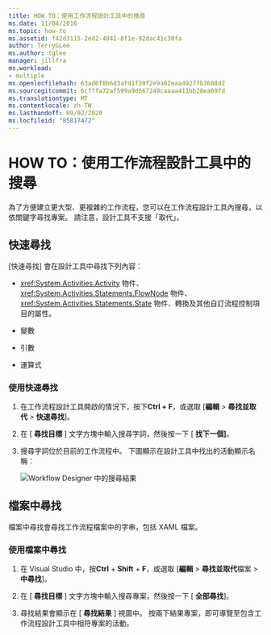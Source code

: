 ```yaml
---
title: HOW TO：使用工作流程設計工具中的搜尋
ms.date: 11/04/2016
ms.topic: how-to
ms.assetid: f42d3115-2ed2-4941-8f1e-92dac41c30fa
author: TerryGLee
ms.author: tglee
manager: jillfra
ms.workload:
- multiple
ms.openlocfilehash: 63ad6f8b6d3afd1f30f2e9a02eaa4927fb3608d2
ms.sourcegitcommit: 6cfffa72af599a9d667249caaaa411bb28ea69fd
ms.translationtype: MT
ms.contentlocale: zh-TW
ms.lasthandoff: 09/02/2020
ms.locfileid: "85817472"
---
```

# <a name="how-to-use-search-in-the-workflow-designer"></a>HOW TO：使用工作流程設計工具中的搜尋

為了方便建立更大型、更複雜的工作流程，您可以在工作流程設計工具內搜尋，以依關鍵字尋找專案。 請注意，設計工具不支援「取代」。

## <a name="quick-find"></a>快速尋找

[快速尋找] 會在設計工具中尋找下列內容：

- <xref:System.Activities.Activity> 物件、<xref:System.Activities.Statements.FlowNode> 物件、<xref:System.Activities.Statements.State> 物件、轉換及其他自訂流程控制項目的屬性。

- 變數

- 引數

- 運算式

### <a name="use-quick-find"></a>使用快速尋找

1. 在工作流程設計工具開啟的情況下，按下**Ctrl + F**，或選取 [**編輯**  >  **尋找並取代**  >  **快速尋找**]。

2. 在 [ **尋找目標** ] 文字方塊中輸入搜尋字詞，然後按一下 [ **找下一個]**。

3. 搜尋字詞位於目前的工作流程中。 下圖顯示在設計工具中找出的活動顯示名稱：

   ![Workflow Designer 中的搜尋結果](../workflow-designer/media/designersearch.png)

## <a name="find-in-files"></a>檔案中尋找

檔案中尋找會尋找工作流程檔案中的字串，包括 XAML 檔案。

### <a name="use-find-in-files"></a>使用檔案中尋找

1. 在 Visual Studio 中，按**Ctrl** + **Shift** + **F**，或選取 [**編輯**  >  **尋找並取代**檔案  >  **中尋找**]。

2. 在 [ **尋找目標** ] 文字方塊中輸入搜尋專案，然後按一下 [ **全部尋找**]。

3. 尋找結果會顯示在 [ **尋找結果** ] 視圖中。 按兩下結果專案，即可導覽至包含工作流程設計工具中相符專案的活動。